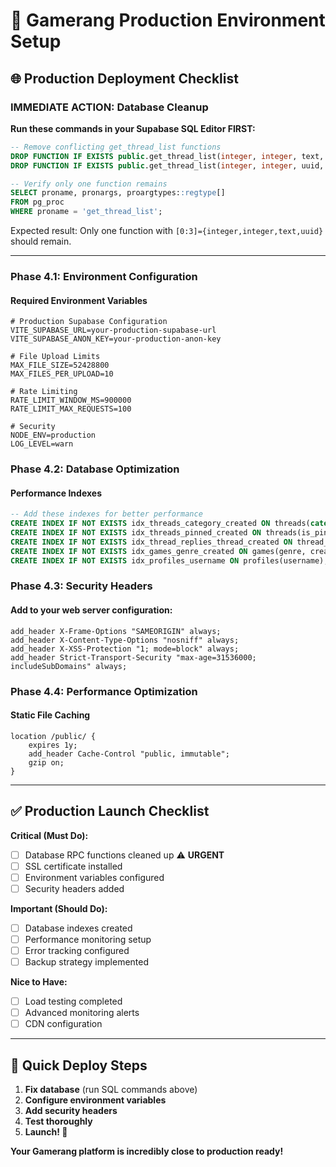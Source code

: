 # 🚀 Gamerang Production Environment Setup

## 🌐 **Production Deployment Checklist**

### **IMMEDIATE ACTION: Database Cleanup**
**Run these commands in your Supabase SQL Editor FIRST:**

```sql
-- Remove conflicting get_thread_list functions
DROP FUNCTION IF EXISTS public.get_thread_list(integer, integer, text, text);
DROP FUNCTION IF EXISTS public.get_thread_list(integer, integer, uuid, text);

-- Verify only one function remains
SELECT proname, pronargs, proargtypes::regtype[] 
FROM pg_proc 
WHERE proname = 'get_thread_list';
```

Expected result: Only one function with `[0:3]={integer,integer,text,uuid}` should remain.

---

### **Phase 4.1: Environment Configuration**

#### **Required Environment Variables**
```env
# Production Supabase Configuration
VITE_SUPABASE_URL=your-production-supabase-url
VITE_SUPABASE_ANON_KEY=your-production-anon-key

# File Upload Limits
MAX_FILE_SIZE=52428800
MAX_FILES_PER_UPLOAD=10

# Rate Limiting
RATE_LIMIT_WINDOW_MS=900000
RATE_LIMIT_MAX_REQUESTS=100

# Security
NODE_ENV=production
LOG_LEVEL=warn
```

### **Phase 4.2: Database Optimization**

#### **Performance Indexes**
```sql
-- Add these indexes for better performance
CREATE INDEX IF NOT EXISTS idx_threads_category_created ON threads(category, created_at DESC);
CREATE INDEX IF NOT EXISTS idx_threads_pinned_created ON threads(is_pinned DESC, created_at DESC);
CREATE INDEX IF NOT EXISTS idx_thread_replies_thread_created ON thread_replies(thread_id, created_at);
CREATE INDEX IF NOT EXISTS idx_games_genre_created ON games(genre, created_at DESC);
CREATE INDEX IF NOT EXISTS idx_profiles_username ON profiles(username);
```

### **Phase 4.3: Security Headers**

#### **Add to your web server configuration:**
```nginx
add_header X-Frame-Options "SAMEORIGIN" always;
add_header X-Content-Type-Options "nosniff" always;
add_header X-XSS-Protection "1; mode=block" always;
add_header Strict-Transport-Security "max-age=31536000; includeSubDomains" always;
```

### **Phase 4.4: Performance Optimization**

#### **Static File Caching**
```nginx
location /public/ {
    expires 1y;
    add_header Cache-Control "public, immutable";
    gzip on;
}
```

---

## ✅ **Production Launch Checklist**

**Critical (Must Do):**
- [ ] Database RPC functions cleaned up ⚠️ **URGENT**
- [ ] SSL certificate installed
- [ ] Environment variables configured
- [ ] Security headers added

**Important (Should Do):**
- [ ] Database indexes created
- [ ] Performance monitoring setup
- [ ] Error tracking configured
- [ ] Backup strategy implemented

**Nice to Have:**
- [ ] Load testing completed
- [ ] Advanced monitoring alerts
- [ ] CDN configuration

---

## 🚀 **Quick Deploy Steps**

1. **Fix database** (run SQL commands above)
2. **Configure environment variables**
3. **Add security headers**
4. **Test thoroughly**
5. **Launch! 🎉**

**Your Gamerang platform is incredibly close to production ready!** 